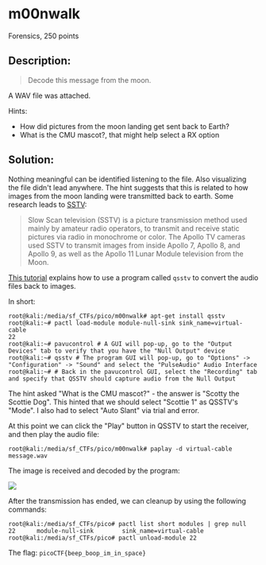 # m00nwalk
Forensics, 250 points

## Description:
> Decode this message from the moon.

A WAV file was attached.

Hints:
* How did pictures from the moon landing get sent back to Earth?
* What is the CMU mascot?, that might help select a RX option

## Solution: 

Nothing meaningful can be identified listening to the file. Also visualizing the file didn't lead anywhere. The hint suggests that this is related to how images from the moon landing were transmitted back to earth. Some research leads to [SSTV](https://en.wikipedia.org/wiki/Slow-scan_television):

> Slow Scan television (SSTV) is a picture transmission method used mainly by amateur radio operators, to transmit and receive static pictures via radio in monochrome or color. 
> The Apollo TV cameras used SSTV to transmit images from inside Apollo 7, Apollo 8, and Apollo 9, as well as the Apollo 11 Lunar Module television from the Moon.

[This tutorial](https://ourcodeworld.com/articles/read/956/how-to-convert-decode-a-slow-scan-television-transmissions-sstv-audio-file-to-images-using-qsstv-in-ubuntu-18-04) explains how to use a program called `qsstv` to convert the audio files back to images.

In short:

```console
root@kali:/media/sf_CTFs/pico/m00nwalk# apt-get install qsstv
root@kali:~# pactl load-module module-null-sink sink_name=virtual-cable
22
root@kali:~# pavucontrol # A GUI will pop-up, go to the "Output Devices" tab to verify that you have the "Null Output" device
root@kali:~# qsstv # The program GUI will pop-up, go to "Options" -> "Configuration" -> "Sound" and select the "PulseAudio" Audio Interface
root@kali:~# # Back in the pavucontrol GUI, select the "Recording" tab and specify that QSSTV should capture audio from the Null Output
```

The hint asked "What is the CMU mascot?" - the answer is "Scotty the Scottie Dog". This hinted that we should select "Scottie 1" as QSSTV's "Mode". I also had to select "Auto Slant" via trial and error.

At this point we can click the "Play" button in QSSTV to start the receiver, and then play the audio file:
```console
root@kali:/media/sf_CTFs/pico/m00nwalk# paplay -d virtual-cable message.wav 
```

The image is received and decoded by the program:

![](images/m00nwalk.png)

After the transmission has ended, we can cleanup by using the following commands:

```console
root@kali:/media/sf_CTFs/pico# pactl list short modules | grep null
22      module-null-sink        sink_name=virtual-cable
root@kali:/media/sf_CTFs/pico# pactl unload-module 22
```

The flag: `picoCTF{beep_boop_im_in_space}`

